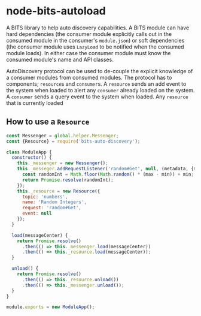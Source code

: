 # node-bits-autoload
A BITS library to help auto discovery capabilities. A BITS module can have hard
dependencies (the consumer module explicitly calls out in the consumed module
in the consumer's `module.json`) or soft dependencies (the consumer module uses
`LazyLoad` to be notified when the consumed module loads). In either case the
consumer module must know the consumed module's name and API classes.

AutoDiscovery protocol can be used to de-couple the explicit knowledge of a consumer modules from consumed modules. The protocol has to components; `resource`s and `consumer`s. A `resource` sends an add event to the system when loaded to alert any `consumer` already loaded on the system. A `consumer` sends a query event to the system when loaded. Any `resource` that is currently loaded

## How to use a `Resource`
``` javascript
const Messenger = global.helper.Messenger;
const {Resource} = require('bits-auto-discovery');

class ModuleApp {
  constructor() {
    this._messenger = new Messenger();
    this._messeger.addRequestListener('random#Get', null, (metadata, {min=0, max=100}) => {
      const randomInt = Math.floor(Math.random() * (max - min)) + min;
      return Promise.resolve(randomInt);
    });
    this._resource = new Resource({
      topic: 'numbers',
      name: 'Random Integers',
      request: 'random#Get',
      event: null
    });
  }

  load(messageCenter) {
    return Promise.resolve()
      .then(() => this._messenger.load(messageCenter))
      .then(() => this._resource.load(messageCenter));
  }

  unload() {
    return Promise.resolve()
      .then(() => this._resource.unload())
      .then(() => this._messenger.unload());
  }
}

module.exports = new ModuleApp();
```

